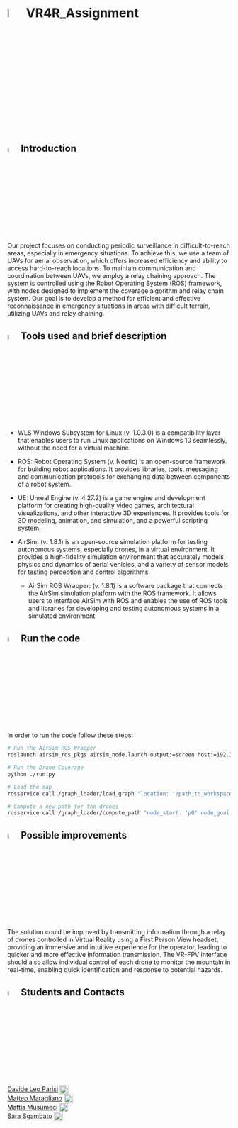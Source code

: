 # <img src="https://user-images.githubusercontent.com/62358773/217943596-e9a45efb-da5a-40ae-919a-16197d4aaf51.png" width="7%" height="7%"> VR4R_Assignment

## <img src="https://user-images.githubusercontent.com/62358773/217944729-f7aee557-c380-4701-9fdb-ba87cd48a881.png" width="5%" height="5%"> Introduction
Our project focuses on conducting periodic surveillance in difficult-to-reach areas, especially in emergency situations. To achieve this, we use a team of UAVs for aerial observation, which offers increased efficiency and ability to access hard-to-reach locations. To maintain communication and coordination between UAVs, we employ a relay chaining approach. The system is controlled using the Robot Operating System (ROS) framework, with nodes designed to implement the coverage algorithm and relay chain system. Our goal is to develop a method for efficient and effective reconnaissance in emergency situations in areas with difficult terrain, utilizing UAVs and relay chaining.

## <img src="https://user-images.githubusercontent.com/62358773/217943575-c86e500e-b4c0-458b-bd86-f08cfad44e68.png" width="5%" height="5%"> Tools used and brief description
* WLS Windows Subsystem for Linux (v. 1.0.3.0) is a compatibility layer that enables users to run Linux applications on Windows 10 seamlessly, without the need for a virtual machine.

* ROS: Robot Operating System (v. Noetic) is an open-source framework for building robot applications. It provides libraries, tools, messaging and communication protocols for exchanging data between components of a robot system.

* UE: Unreal Engine (v. 4.27.2) is a game engine and development platform for creating high-quality video games, architectural visualizations, and other interactive 3D experiences. It provides tools for 3D modeling, animation, and simulation, and a powerful scripting system.

* AirSim: (v. 1.8.1) is an open-source simulation platform for testing autonomous systems, especially drones, in a virtual environment. It provides a high-fidelity simulation environment that accurately models physics and dynamics of aerial vehicles, and a variety of sensor models for testing perception and control algorithms.

    * AirSim ROS Wrapper: (v. 1.8.1) is a software package that connects the AirSim simulation platform with the ROS framework. It allows users to interface AirSim with ROS and enables the use of ROS tools and libraries for developing and testing autonomous systems in a simulated environment.

## <img src="https://user-images.githubusercontent.com/62358773/217943552-91531ae2-6c37-4034-aac4-2f33d189d112.png" width="5%" height="5%"> Run the code
In order to run the code follow these steps:
```bash
# Run the AirSim ROS Wrapper
roslaunch airsim_ros_pkgs airsim_node.launch output:=screen host:=192.168.1.17

# Run the Drone Coverage
python ./run.py

# Load the map
rosservice call /graph_loader/load_graph "location: '/path_to_workspace/src/graph_loader/graphs/mountain_graph.json'"

# Compute a new path for the drones
rosservice call /graph_loader/compute_path "node_start: 'p0' node_goal: 'p2'"
```

## <img src="https://user-images.githubusercontent.com/62358773/217943537-115468ea-6e9b-4997-92ac-9ef5c790c1b9.png" width="5%" height="5%"> Possible improvements
The solution could be improved by transmitting information through a relay of drones controlled in Virtual Reality using a First Person View headset, providing an immersive and intuitive experience for the operator, leading to quicker and more effective information transmission. The VR-FPV interface should also allow individual control of each drone to monitor the mountain in real-time, enabling quick identification and response to potential hazards.

## <img src="https://user-images.githubusercontent.com/62358773/217944707-e4972167-1fa2-423b-a350-5a18715edb45.png" width="5%" height="5%"> Students and Contacts
[Davide Leo Parisi](https://github.com/dpareasy) <a href="mailto:s4329668@studenti.unige.it" >
<img align="center" src="https://user-images.githubusercontent.com/81308076/155858753-ef1238f1-5887-4e4d-9ac2-2b0bb82836e2.png" alt="dpareasy" height="20" width="20" /> </a> <br>
[Matteo Maragliano](https://github.com/mmatteo-hub) <a href="mailto:s4636216@studenti.unige.it" >
<img align="center" src="https://user-images.githubusercontent.com/81308076/155858753-ef1238f1-5887-4e4d-9ac2-2b0bb82836e2.png" alt="IlMusu" height="20" width="20" /> </a> <br>
[Mattia Musumeci](https://github.com/IlMusu) <a href="mailto:s4670261@studenti.unige.it" >
<img align="center" src="https://user-images.githubusercontent.com/81308076/155858753-ef1238f1-5887-4e4d-9ac2-2b0bb82836e2.png" alt="mmatteo-hub" height="20" width="20" /> </a> <br>
[Sara Sgambato](https://github.com/sarasgambato) <a href="mailto:s4648592@studenti.unige.it" >
<img align="center" src="https://user-images.githubusercontent.com/81308076/155858753-ef1238f1-5887-4e4d-9ac2-2b0bb82836e2.png" alt="sarasgambato" height="20" width="20" /> </a>
